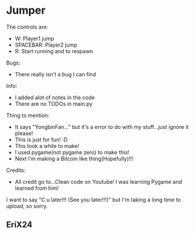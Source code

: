 # Jumper

The controls are:
 - W: Player1 jump
 - SPACEBAR: Player2 jump
 - R: Start running and to respawn

Bugs:
 - There really isn't a bug I can find

Info:
 - I added alot of notes in the code
 - There are no TODOs in main.py

Thing to mention:
 - It says "YongbinFan..." but it's a error to do with my stuff...just ignore it please!
 - This is just for fun! :D
 - This took a while to make!
 - I used pygame(not pygame zero) to make this!
 - Next I'm making a Bitcoin like thing(Hopefully)!!!

Credits:
 - All credit go to...Clean code on Youtube! I was learning Pygame and learned from him!

I want to say "C u later!!! (See you later!!!)" but I'm taking a long time to upload, so sorry.

## EriX24
